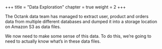 +++
title = "Data Exploration"
chapter = true
weight = 2
+++

The Octank data team has managed to extract user, product and orders data from multiple different databases and dumped it into a storage location on Amazon S3 as data files.

We now need to make some sense of this data. To do this, we’re going to need to actually know what’s in these data files.
